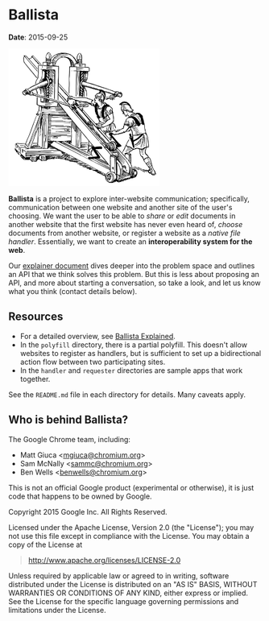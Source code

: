 # Ballista

**Date**: 2015-09-25

![A ballista](docs/images/ballista-300.png)

**Ballista** is a project to explore inter-website communication; specifically,
communication between one website and another site of the user's choosing. We
want the user to be able to *share* or *edit* documents in another website that
the first website has never even heard of, *choose* documents from another
website, or register a website as a *native file handler*. Essentially, we want
to create an **interoperability system for the web**.

Our [explainer document](docs/explainer.md) dives deeper into the problem space
and outlines an API that we think solves this problem. But this is less about
proposing an API, and more about starting a conversation, so take a look, and
let us know what you think (contact details below).

## Resources

* For a detailed overview, see [Ballista Explained](docs/explainer.md).
* In the `polyfill` directory, there is a partial polyfill. This doesn't allow
  websites to register as handlers, but is sufficient to set up a bidirectional
  action flow between two participating sites.
* In the `handler` and `requester` directories are sample apps that work
  together.

See the `README.md` file in each directory for details. Many caveats apply.

## Who is behind Ballista?

The Google Chrome team, including:

* Matt Giuca <<mgiuca@chromium.org>>
* Sam McNally <<sammc@chromium.org>>
* Ben Wells <<benwells@chromium.org>>

This is not an official Google product (experimental or otherwise), it is just
code that happens to be owned by Google.

Copyright 2015 Google Inc. All Rights Reserved.

Licensed under the Apache License, Version 2.0 (the "License");
you may not use this file except in compliance with the License.
You may obtain a copy of the License at

> <http://www.apache.org/licenses/LICENSE-2.0>

Unless required by applicable law or agreed to in writing, software
distributed under the License is distributed on an "AS IS" BASIS,
WITHOUT WARRANTIES OR CONDITIONS OF ANY KIND, either express or implied.
See the License for the specific language governing permissions and
limitations under the License.
